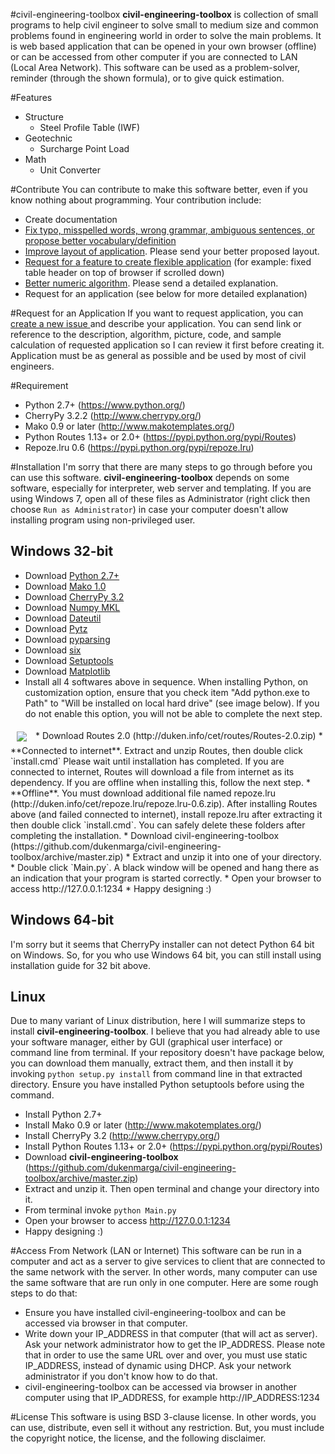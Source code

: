 #civil-engineering-toolbox
**civil-engineering-toolbox** is collection of small programs to help 
civil engineer to solve small to medium size and common problems found in 
engineering world in order to solve the main problems.
It is web based application that can be opened in your own browser (offline)
or can be accessed from other computer if you are connected to LAN (Local Area
Network).
This software can be used as a problem-solver, reminder (through the shown
formula), or to give quick estimation.


#Features
* Structure
    * Steel Profile Table (IWF)
* Geotechnic
    * Surcharge Point Load
* Math
    * Unit Converter

#Contribute
You can contribute to make this software better, even if you know nothing about
programming. Your contribution include:
* Create documentation
* <a href="https://github.com/dukenmarga/civil-engineering-toolbox/issues/new?title=Fix%20typo%20/%20Ambiguous%20Sentences:%20_your_subject_"
target="_blank">
Fix typo, misspelled words, wrong grammar, ambiguous sentences, or propose
better vocabulary/definition</a>
* <a href="https://github.com/dukenmarga/civil-engineering-toolbox/issues/new?title=Improve%20Layout:%20_your_subject_"
target="_blank">
Improve layout of application</a>. Please send your better proposed layout.
* <a href="https://github.com/dukenmarga/civil-engineering-toolbox/issues/new?title=Feature%20request:%20_your_subject_"
target="_blank">
Request for a feature to create flexible application</a> (for example: fixed table
header on top of browser if scrolled down)
* <a href="https://github.com/dukenmarga/civil-engineering-toolbox/issues/new?title=Numeric%20algorithm:%20_your_subject_"
target="_blank">
Better numeric algorithm</a>. Please send a detailed explanation.
* Request for an application (see below for more detailed explanation)

#Request for an Application
If you want to request application, you can 
<a href="https://github.com/dukenmarga/civil-engineering-toolbox/issues/new?title=Application%20Request:%20_application_name_" target="_blank">
create a new issue </a> and describe your application.
You can send link or reference to the description, algorithm, picture, code, and 
sample calculation of requested application so I can 
review it first before creating it.
Application must be as general as possible and be used by most of civil
engineers.

#Requirement
* Python 2.7+ (https://www.python.org/)
* CherryPy 3.2.2 (http://www.cherrypy.org/)
* Mako 0.9 or later (http://www.makotemplates.org/)
* Python Routes 1.13+ or 2.0+ (https://pypi.python.org/pypi/Routes)
* Repoze.lru 0.6 (https://pypi.python.org/pypi/repoze.lru)

#Installation
I'm sorry that there are many steps to go through before you can use this
software. **civil-engineering-toolbox** depends on some software, especially
for interpreter, web server and templating. If you are using Windows 7, open all
of these files as Administrator (right click then choose `Run as Administrator`)
in case your computer doesn't allow installing program using non-privileged user.

## Windows 32-bit
* Download <a href="https://www.python.org/ftp/python/2.7.8/python-2.7.8.msi">Python 2.7+</a>
* Download <a href="http://www.lfd.uci.edu/~gohlke/pythonlibs/ekvtz8ci/Mako-1.0.0.win32-py2.7.exe">Mako 1.0</a>
* Download <a href="http://download.cherrypy.org/cherrypy/3.2.2/CherryPy-3.2.2.win32.exe">CherryPy 3.2</a>
* Download <a href="http://www.lfd.uci.edu/~gohlke/pythonlibs/ensjsj6n/numpy-MKL-1.9.1.win32-py2.7.exe">Numpy MKL</a>
* Download <a href="http://www.lfd.uci.edu/~gohlke/pythonlibs/ensjsj6n/python-dateutil-2.2.win32-py2.7.exe">Dateutil</a>
* Download <a href="http://www.lfd.uci.edu/~gohlke/pythonlibs/ensjsj6n/pytz-2014.7.win32-py2.7.exe">Pytz</a>
* Download <a href="http://www.lfd.uci.edu/~gohlke/pythonlibs/ensjsj6n/pyparsing-2.0.3.win32-py2.7.exe">pyparsing</a>
* Download <a href="http://www.lfd.uci.edu/~gohlke/pythonlibs/ensjsj6n/six-1.8.0.win32-py2.7.exe">six</a>
* Download <a href="http://www.lfd.uci.edu/~gohlke/pythonlibs/ekvtz8ci/setuptools-5.4.2.win32-py2.7.exe">Setuptools</a>
* Download <a href="http://www.lfd.uci.edu/~gohlke/pythonlibs/ensjsj6n/matplotlib-1.4.2.win32-py2.7.exe">Matplotlib</a>
* Install all 4 softwares above in sequence. When installing Python, on
customization option, ensure that you check item "Add python.exe to Path" to
"Will be installed on local hard drive" (see image below). If you do not enable this option, you
will not be able to complete the next step. 
<img src="http://duken.info/cet/img/customize_python.png" align="center" hspace="10" vspace="6">
* Download Routes 2.0 (http://duken.info/cet/routes/Routes-2.0.zip)
    * **Connected to internet**. Extract and unzip Routes, then double click `install.cmd`
      Please wait until installation has completed. If you are connected to internet,
      Routes will download a file from internet as its
      dependency. If you are offline when installing this, follow the next step.
    * **Offline**. You must download additional file named repoze.lru 
      (http://duken.info/cet/repoze.lru/repoze.lru-0.6.zip). After installing
      Routes above (and failed connected to internet), install repoze.lru
      after extracting it then double click `install.cmd`.
  You can safely delete these folders after completing the installation.
* Download civil-engineering-toolbox (https://github.com/dukenmarga/civil-engineering-toolbox/archive/master.zip)
* Extract and unzip it into one of your directory.
* Double click `Main.py`. A black window will be opened and hang there as an
indication that your program is started correctly.
* Open your browser to access http://127.0.0.1:1234
* Happy designing :)

## Windows 64-bit
I'm sorry but it seems that CherryPy installer can not detect Python 64 bit
on Windows. So, for you who use Windows 64 bit, you can still install using 
installation guide for 32 bit above.

## Linux
Due to many variant of Linux distribution, here I will summarize steps to install
**civil-engineering-toolbox**. I believe that you had already able to use your
software manager, either by GUI (graphical user interface) or command line from
terminal. If your repository doesn't have package below, you can download them
manually, extract them, and then install it by invoking `python setup.py install`
from command line in that extracted directory.
Ensure you have installed Python setuptools before using the command.
* Install Python 2.7+
* Install Mako 0.9 or later (http://www.makotemplates.org/)
* Install CherryPy 3.2 (http://www.cherrypy.org/)
* Install Python Routes 1.13+ or 2.0+ (https://pypi.python.org/pypi/Routes)
* Download **civil-engineering-toolbox** (https://github.com/dukenmarga/civil-engineering-toolbox/archive/master.zip)
* Extract and unzip it. Then open terminal and change your directory into it.
* From terminal invoke `python Main.py`
* Open your browser to access http://127.0.0.1:1234
* Happy designing :)

#Access From Network (LAN or Internet)
This software can be run in a computer and act as a server to give services
to client that are connected to the same network with the server.
In other words, many computer can use the same software that are run only in
one computer.
Here are some rough steps to do that:
* Ensure you have installed civil-engineering-toolbox and can be accessed 
via browser in that computer.
* Write down your IP_ADDRESS in that computer (that will act as server). Ask
your network administrator how to get the IP_ADDRESS. Please note that in order
to use the same URL over and over, you must use static IP_ADDRESS, instead of
dynamic using DHCP. Ask your network administrator if you don't know how to do
that.
* civil-engineering-toolbox can be accessed via browser in another computer 
using that IP_ADDRESS, for example http://IP_ADDRESS:1234

#License
This software is using BSD 3-clause license. In other words, you
can use, distribute, even sell it without any restriction. But, you
must include the copyright notice, the license, and the following
disclaimer.